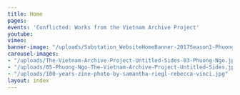 ```yaml
---
title: Home
pages: 
events: 'Conflicted: Works from the Vietnam Archive Project'
youtube: 
vimeo: 
banner-image: "/uploads/Substation_WebsiteHomeBanner-2017Season1-PhuongNgo_1.3.17_v1.1.gif"
carousel-images:
- "/uploads/The-Vietnam-Archive-Project-Untitled-Sides-03-Phuong-Ngo.jpg"
- "/uploads/05-Phuong-Ngo-The-Vietnam-Archive-Project-Untitled-Sides.jpg"
- "/uploads/100-years-zine-photo-by-samantha-riegl-rebecca-vinci.jpg"
layout: index
---
```

